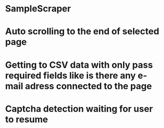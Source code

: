 # SampleScraper
# Auto scrolling to the end of selected page 
# Getting to CSV data with only pass required fields like is there any e-mail adress connected to the page
# Captcha detection waiting for user to resume 
